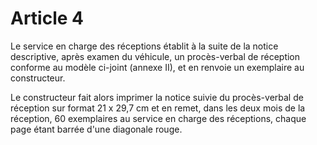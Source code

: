 # Article 4

Le service en charge des réceptions établit à la suite de la notice descriptive, après examen du véhicule, un procès-verbal de réception conforme au modèle ci-joint (annexe II), et en renvoie un exemplaire au constructeur.

Le constructeur fait alors imprimer la notice suivie du procès-verbal de réception sur format 21 x 29,7 cm et en remet, dans les deux mois de la réception, 60 exemplaires au service en charge des réceptions, chaque page étant barrée d'une diagonale rouge.
